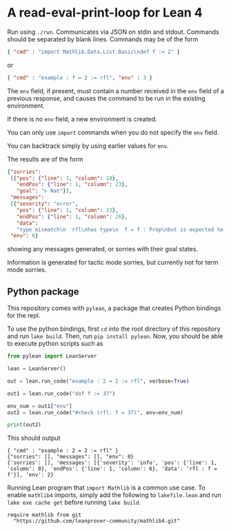 # A read-eval-print-loop for Lean 4

Run using `./run`.
Communicates via JSON on stdin and stdout.
Commands should be separated by blank lines.
Commands may be of the form

```json
{ "cmd" : "import Mathlib.Data.List.Basic\ndef f := 2" }
```

or

```json
{ "cmd" : "example : f = 2 := rfl", "env" : 3 }
```

The `env` field, if present,
must contain a number received in the `env` field of a previous response,
and causes the command to be run in the existing environment.

If there is no `env` field, a new environment is created.

You can only use `import` commands when you do not specify the `env` field.

You can backtrack simply by using earlier values for `env`.

The results are of the form

```json
{"sorries":
 [{"pos": {"line": 1, "column": 18},
   "endPos": {"line": 1, "column": 23},
   "goal": "⊢ Nat"}],
 "messages":
 [{"severity": "error",
   "pos": {"line": 1, "column": 23},
   "endPos": {"line": 1, "column": 26},
   "data":
   "type mismatch\n  rfl\nhas type\n  f = f : Prop\nbut is expected to have type\n  f = 2 : Prop"}],
 "env": 6}
```

showing any messages generated, or sorries with their goal states.

Information is generated for tactic mode sorries,
but currently not for term mode sorries.

## Python package
This repository comes with `pylean`, a package that creates Python bindings for the repl. 

To use the python bindings, first `cd` into the root directory of this repository and run `lake build`. Then, run `pip install pylean`. Now, you should be able to execute python scripts such as 
```python
from pylean import LeanServer

lean = LeanServer()

out = lean.run_code("example : 2 = 2 := rfl", verbose=True)

out1 = lean.run_code("def f := 37")

env_num = out1["env"]
out2 = lean.run_code("#check (rfl: f = 37)", env=env_num)

print(out2)
```

This should output
```
{ "cmd" : "example : 2 = 2 := rfl" }
{"sorries": [], "messages": [], "env": 0}
{'sorries': [], 'messages': [{'severity': 'info', 'pos': {'line': 1, 'column': 0}, 'endPos': {'line': 1, 'column': 6}, 'data': 'rfl : f = f'}], 'env': 2}
```
Running Lean program that `import Mathlib` is a common use case. To enable `mathlib4` imports, simply add the following to `lakefile.lean` and run `lake exe cache get` before running `lake build`.
```
require mathlib from git
  "https://github.com/leanprover-community/mathlib4.git"
```
